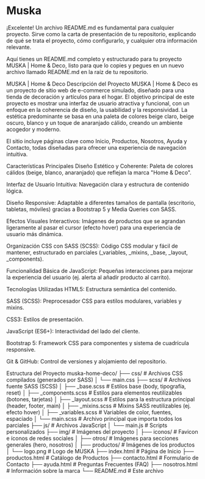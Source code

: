# Muska
¡Excelente! Un archivo README.md es fundamental para cualquier proyecto. Sirve como la carta de presentación de tu repositorio, explicando de qué se trata el proyecto, cómo configurarlo, y cualquier otra información relevante.

Aquí tienes un README.md completo y estructurado para tu proyecto MUSKA | Home & Deco, listo para que lo copies y pegues en un nuevo archivo llamado README.md en la raíz de tu repositorio.

MUSKA | Home & Deco
Descripción del Proyecto
MUSKA | Home & Deco es un proyecto de sitio web de e-commerce simulado, diseñado para una tienda de decoración y artículos para el hogar. El objetivo principal de este proyecto es mostrar una interfaz de usuario atractiva y funcional, con un enfoque en la coherencia de diseño, la usabilidad y la responsividad. La estética predominante se basa en una paleta de colores beige claro, beige oscuro, blanco y un toque de anaranjado cálido, creando un ambiente acogedor y moderno.

El sitio incluye páginas clave como Inicio, Productos, Nosotros, Ayuda y Contacto, todas diseñadas para ofrecer una experiencia de navegación intuitiva.

Características Principales
Diseño Estético y Coherente: Paleta de colores cálidos (beige, blanco, anaranjado) que reflejan la marca "Home & Deco".

Interfaz de Usuario Intuitiva: Navegación clara y estructura de contenido lógica.

Diseño Responsive: Adaptable a diferentes tamaños de pantalla (escritorio, tabletas, móviles) gracias a Bootstrap 5 y Media Queries con SASS.

Efectos Visuales Interactivos: Imágenes de productos que se agrandan ligeramente al pasar el cursor (efecto hover) para una experiencia de usuario más dinámica.

Organización CSS con SASS (SCSS): Código CSS modular y fácil de mantener, estructurado en parciales (_variables, _mixins, _base, _layout, _components).

Funcionalidad Básica de JavaScript: Pequeñas interacciones para mejorar la experiencia del usuario (ej. alerta al añadir producto al carrito).

Tecnologías Utilizadas
HTML5: Estructura semántica del contenido.

SASS (SCSS): Preprocesador CSS para estilos modulares, variables y mixins.

CSS3: Estilos de presentación.

JavaScript (ES6+): Interactividad del lado del cliente.

Bootstrap 5: Framework CSS para componentes y sistema de cuadrícula responsive.

Git & GitHub: Control de versiones y alojamiento del repositorio.

Estructura del Proyecto
muska-home-deco/
├── css/                  # Archivos CSS compilados (generados por SASS)
│   └── main.css
├── scss/                 # Archivos fuente SASS (SCSS)
│   ├── _base.scss        # Estilos base (body, tipografía, reset)
│   ├── _components.scss  # Estilos para elementos reutilizables (botones, tarjetas)
│   ├── _layout.scss      # Estilos para la estructura principal (header, footer, main)
│   ├── _mixins.scss      # Mixins SASS reutilizables (ej. efecto hover)
│   ├── _variables.scss   # Variables de color, fuentes, espaciado
│   └── main.scss         # Archivo principal que importa todos los parciales
├── js/                   # Archivos JavaScript
│   └── main.js           # Scripts personalizados
├── img/                  # Imágenes del proyecto
│   ├── iconos/           # Favicon e íconos de redes sociales
│   ├── otros/            # Imágenes para secciones generales (hero, nosotros)
│   ├── productos/        # Imágenes de los productos
│   └── logo.png          # Logo de MUSKA
├── index.html            # Página de Inicio
├── productos.html        # Catálogo de Productos
├── contacto.html         # Formulario de Contacto
├── ayuda.html            # Preguntas Frecuentes (FAQ)
├── nosotros.html         # Información sobre la marca
└── README.md             # Este archivo